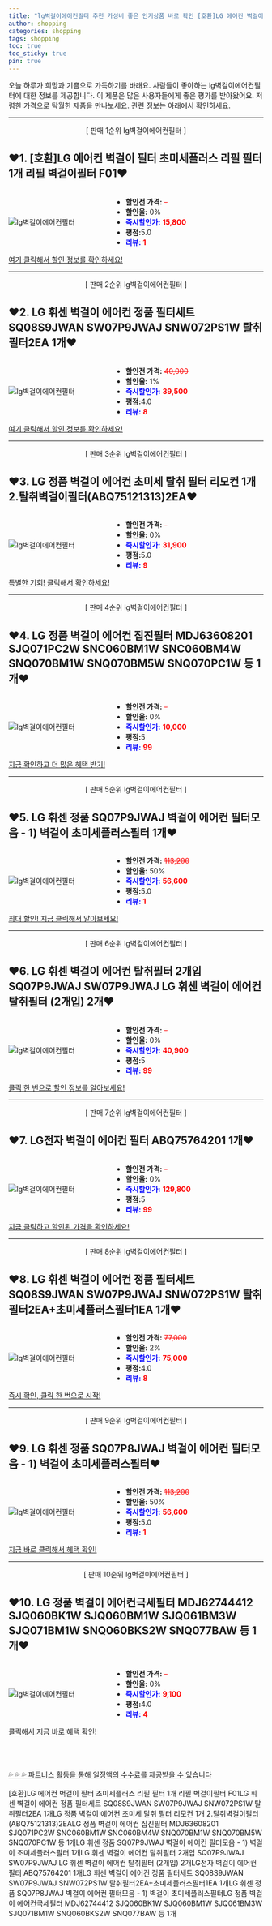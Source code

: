 ```yaml
---
title: "lg벽걸이에어컨필터 추천 가성비 좋은 인기상품 바로 확인 [호환]LG 에어컨 벽걸이 필터 초미세플러스"
author: shopping
categories: shopping
tags: shopping
toc: true
toc_sticky: true
pin: true
---
```

오늘 하루가 희망과 기쁨으로 가득하기를 바래요. 사람들이 좋아하는 lg벽걸이에어컨필터에 대한 정보를 제공합니다. 이 제품은 많은 사용자들에게 좋은 평가를 받아왔어요. 저렴한 가격으로 탁월한 제품을 만나보세요. 관련 정보는 아래에서 확인하세요.

---
<p class="toplist" style="margin: 0 auto; display: block; width: fit-content;">[ 판매 1순위 lg벽걸이에어컨필터 ]</p>

<h2><strong>❤️1. [호환]LG 에어컨 벽걸이 필터 초미세플러스 리필 필터 1개 리필 벽걸이필터 F01❤️</strong></h2>

<div style="display: flex; align-items: center;">
    <div style="flex: 0.4;">
        <img src="https://thumbnail7.coupangcdn.com/thumbnails/remote/230x230ex/image/vendor_inventory/65ef/5b4049ff4b336908cd7aeb025848e25141d085bdbf423fc70203381edda3.jpg" alt="lg벽걸이에어컨필터" style="max-width: 100%;">
    </div>
    <div style="flex: 0.6; margin-left: 10px;">
        <ul>
            <li><strong>할인전 가격:</strong> <del style="color: red;">-</del></li>
            <li><strong>할인율:</strong> 0%</li>
            <li><span style='color:blue'><strong>즉시할인가:</strong></span> <span style='color:red'><strong>15,800</strong></span></li>
            <li><strong>평점:</strong>5.0</li>
            <li><span style='color:blue'><strong>리뷰:</strong></span> <span style='color:red'><strong>1</strong></span></li>
        </ul>
    </div>
</div>
<div class="center">
    <a href="https://selin100587001.github.io?lptag=AF9450613&subid=githubio&pageKey=8106731034&traceid=V0-153&itemId=22948959893&vendorItemId=90461622380" class="myButton">
        여기 클릭해서 할인 정보를 확인하세요!
    </a>
</div>


---
<p class="toplist" style="margin: 0 auto; display: block; width: fit-content;">[ 판매 2순위 lg벽걸이에어컨필터 ]</p>

<h2><strong>❤️2. LG 휘센 벽걸이 에어컨 정품 필터세트 SQ08S9JWAN SW07P9JWAJ SNW072PS1W 탈취필터2EA 1개❤️</strong></h2>

<div style="display: flex; align-items: center;">
    <div style="flex: 0.4;">
        <img src="https://thumbnail9.coupangcdn.com/thumbnails/remote/230x230ex/image/vendor_inventory/3984/a025d24be6dbc4daf90ddddaa00f9c3cdb8dcffa1834534a399fa0fa6d79.jpg" alt="lg벽걸이에어컨필터" style="max-width: 100%;">
    </div>
    <div style="flex: 0.6; margin-left: 10px;">
        <ul>
            <li><strong>할인전 가격:</strong> <del style="color: red;">40,000</del></li>
            <li><strong>할인율:</strong> 1%</li>
            <li><span style='color:blue'><strong>즉시할인가:</strong></span> <span style='color:red'><strong>39,500</strong></span></li>
            <li><strong>평점:</strong>4.0</li>
            <li><span style='color:blue'><strong>리뷰:</strong></span> <span style='color:red'><strong>8</strong></span></li>
        </ul>
    </div>
</div>
<div class="center">
    <a href="https://selin100587001.github.io?lptag=AF9450613&subid=githubio&pageKey=7463425832&traceid=V0-153&itemId=19458795710&vendorItemId=86569302050" class="myButton">
        여기 클릭해서 할인 정보를 확인하세요!
    </a>
</div>


---
<p class="toplist" style="margin: 0 auto; display: block; width: fit-content;">[ 판매 3순위 lg벽걸이에어컨필터 ]</p>

<h2><strong>❤️3. LG 정품 벽걸이 에어컨 초미세 탈취 필터 리모컨 1개 2.탈취벽걸이필터(ABQ75121313)2EA❤️</strong></h2>

<div style="display: flex; align-items: center;">
    <div style="flex: 0.4;">
        <img src="https://thumbnail8.coupangcdn.com/thumbnails/remote/230x230ex/image/vendor_inventory/4f08/bd536b408ee4c312797f52ad567bf32249fd46616afd41d3d1421e9ebb65.jpg" alt="lg벽걸이에어컨필터" style="max-width: 100%;">
    </div>
    <div style="flex: 0.6; margin-left: 10px;">
        <ul>
            <li><strong>할인전 가격:</strong> <del style="color: red;">-</del></li>
            <li><strong>할인율:</strong> 0%</li>
            <li><span style='color:blue'><strong>즉시할인가:</strong></span> <span style='color:red'><strong>31,900</strong></span></li>
            <li><strong>평점:</strong>5.0</li>
            <li><span style='color:blue'><strong>리뷰:</strong></span> <span style='color:red'><strong>9</strong></span></li>
        </ul>
    </div>
</div>
<div class="center">
    <a href="https://selin100587001.github.io?lptag=AF9450613&subid=githubio&pageKey=1568935365&traceid=V0-153&itemId=2682917356&vendorItemId=70673427862" class="myButton">
        특별한 기회! 클릭해서 확인하세요!
    </a>
</div>


---
<p class="toplist" style="margin: 0 auto; display: block; width: fit-content;">[ 판매 4순위 lg벽걸이에어컨필터 ]</p>

<h2><strong>❤️4. LG 정품 벽걸이 에어컨 집진필터 MDJ63608201 SJQ071PC2W SNC060BM1W SNC060BM4W SNQ070BM1W SNQ070BM5W SNQ070PC1W 등 1개❤️</strong></h2>

<div style="display: flex; align-items: center;">
    <div style="flex: 0.4;">
        <img src="https://thumbnail8.coupangcdn.com/thumbnails/remote/230x230ex/image/vendor_inventory/6d94/9b142214eef9392d1fc61760613f48ef6bb60a8778132d9ffe80a8de7425.jpg" alt="lg벽걸이에어컨필터" style="max-width: 100%;">
    </div>
    <div style="flex: 0.6; margin-left: 10px;">
        <ul>
            <li><strong>할인전 가격:</strong> <del style="color: red;">-</del></li>
            <li><strong>할인율:</strong> 0%</li>
            <li><span style='color:blue'><strong>즉시할인가:</strong></span> <span style='color:red'><strong>10,000</strong></span></li>
            <li><strong>평점:</strong>5</li>
            <li><span style='color:blue'><strong>리뷰:</strong></span> <span style='color:red'><strong>99</strong></span></li>
        </ul>
    </div>
</div>
<div class="center">
    <a href="https://selin100587001.github.io?lptag=AF9450613&subid=githubio&pageKey=8159090394&traceid=V0-153&itemId=23254950597&vendorItemId=90287347044" class="myButton">
        지금 확인하고 더 많은 혜택 받기!
    </a>
</div>


---
<p class="toplist" style="margin: 0 auto; display: block; width: fit-content;">[ 판매 5순위 lg벽걸이에어컨필터 ]</p>

<h2><strong>❤️5. LG 휘센 정품 SQ07P9JWAJ 벽걸이 에어컨 필터모음 - 1) 벽걸이 초미세플러스필터 1개❤️</strong></h2>

<div style="display: flex; align-items: center;">
    <div style="flex: 0.4;">
        <img src="https://thumbnail10.coupangcdn.com/thumbnails/remote/230x230ex/image/vendor_inventory/b852/f3f2e0e691f903e9a32c7ce0c8ee4d93b9c0fa83e53bd0b595d1bbc470c1.jpg" alt="lg벽걸이에어컨필터" style="max-width: 100%;">
    </div>
    <div style="flex: 0.6; margin-left: 10px;">
        <ul>
            <li><strong>할인전 가격:</strong> <del style="color: red;">113,200</del></li>
            <li><strong>할인율:</strong> 50%</li>
            <li><span style='color:blue'><strong>즉시할인가:</strong></span> <span style='color:red'><strong>56,600</strong></span></li>
            <li><strong>평점:</strong>5.0</li>
            <li><span style='color:blue'><strong>리뷰:</strong></span> <span style='color:red'><strong>1</strong></span></li>
        </ul>
    </div>
</div>
<div class="center">
    <a href="https://selin100587001.github.io?lptag=AF9450613&subid=githubio&pageKey=8158798438&traceid=V0-153&itemId=23253207922&vendorItemId=90656625281" class="myButton">
        최대 할인! 지금 클릭해서 알아보세요!
    </a>
</div>


---
<p class="toplist" style="margin: 0 auto; display: block; width: fit-content;">[ 판매 6순위 lg벽걸이에어컨필터 ]</p>

<h2><strong>❤️6. LG 휘센 벽걸이 에어컨 탈취필터 2개입 SQ07P9JWAJ SW07P9JWAJ LG 휘센 벽걸이 에어컨 탈취필터 (2개입) 2개❤️</strong></h2>

<div style="display: flex; align-items: center;">
    <div style="flex: 0.4;">
        <img src="https://thumbnail6.coupangcdn.com/thumbnails/remote/230x230ex/image/vendor_inventory/de63/d3d665f36c458abd51dc344901798beaa272b0f41024840ef553308f9865.jpg" alt="lg벽걸이에어컨필터" style="max-width: 100%;">
    </div>
    <div style="flex: 0.6; margin-left: 10px;">
        <ul>
            <li><strong>할인전 가격:</strong> <del style="color: red;">-</del></li>
            <li><strong>할인율:</strong> 0%</li>
            <li><span style='color:blue'><strong>즉시할인가:</strong></span> <span style='color:red'><strong>40,900</strong></span></li>
            <li><strong>평점:</strong>5</li>
            <li><span style='color:blue'><strong>리뷰:</strong></span> <span style='color:red'><strong>99</strong></span></li>
        </ul>
    </div>
</div>
<div class="center">
    <a href="https://selin100587001.github.io?lptag=AF9450613&subid=githubio&pageKey=8024096418&traceid=V0-153&itemId=22424039292&vendorItemId=89468760351" class="myButton">
        클릭 한 번으로 할인 정보를 알아보세요!
    </a>
</div>


---
<p class="toplist" style="margin: 0 auto; display: block; width: fit-content;">[ 판매 7순위 lg벽걸이에어컨필터 ]</p>

<h2><strong>❤️7. LG전자 벽걸이 에어컨 필터 ABQ75764201 1개❤️</strong></h2>

<div style="display: flex; align-items: center;">
    <div style="flex: 0.4;">
        <img src="https://thumbnail6.coupangcdn.com/thumbnails/remote/230x230ex/image/vendor_inventory/515c/5eafe798efb28df233dfe6ee13b9454dc79984ef53e714ae61fd78fe2be5.jpg" alt="lg벽걸이에어컨필터" style="max-width: 100%;">
    </div>
    <div style="flex: 0.6; margin-left: 10px;">
        <ul>
            <li><strong>할인전 가격:</strong> <del style="color: red;">-</del></li>
            <li><strong>할인율:</strong> 0%</li>
            <li><span style='color:blue'><strong>즉시할인가:</strong></span> <span style='color:red'><strong>129,800</strong></span></li>
            <li><strong>평점:</strong>5</li>
            <li><span style='color:blue'><strong>리뷰:</strong></span> <span style='color:red'><strong>99</strong></span></li>
        </ul>
    </div>
</div>
<div class="center">
    <a href="https://selin100587001.github.io?lptag=AF9450613&subid=githubio&pageKey=8161595272&traceid=V0-153&itemId=23270603074&vendorItemId=90302940993" class="myButton">
        지금 클릭하고 할인된 가격을 확인하세요!
    </a>
</div>


---
<p class="toplist" style="margin: 0 auto; display: block; width: fit-content;">[ 판매 8순위 lg벽걸이에어컨필터 ]</p>

<h2><strong>❤️8. LG 휘센 벽걸이 에어컨 정품 필터세트 SQ08S9JWAN SW07P9JWAJ SNW072PS1W 탈취필터2EA+초미세플러스필터1EA 1개❤️</strong></h2>

<div style="display: flex; align-items: center;">
    <div style="flex: 0.4;">
        <img src="https://thumbnail9.coupangcdn.com/thumbnails/remote/230x230ex/image/vendor_inventory/3984/a025d24be6dbc4daf90ddddaa00f9c3cdb8dcffa1834534a399fa0fa6d79.jpg" alt="lg벽걸이에어컨필터" style="max-width: 100%;">
    </div>
    <div style="flex: 0.6; margin-left: 10px;">
        <ul>
            <li><strong>할인전 가격:</strong> <del style="color: red;">77,000</del></li>
            <li><strong>할인율:</strong> 2%</li>
            <li><span style='color:blue'><strong>즉시할인가:</strong></span> <span style='color:red'><strong>75,000</strong></span></li>
            <li><strong>평점:</strong>4.0</li>
            <li><span style='color:blue'><strong>리뷰:</strong></span> <span style='color:red'><strong>8</strong></span></li>
        </ul>
    </div>
</div>
<div class="center">
    <a href="https://selin100587001.github.io?lptag=AF9450613&subid=githubio&pageKey=7463425832&traceid=V0-153&itemId=19458795714&vendorItemId=86569302057" class="myButton">
        즉시 확인, 클릭 한 번으로 시작!
    </a>
</div>


---
<p class="toplist" style="margin: 0 auto; display: block; width: fit-content;">[ 판매 9순위 lg벽걸이에어컨필터 ]</p>

<h2><strong>❤️9. LG 휘센 정품 SQ07P8JWAJ 벽걸이 에어컨 필터모음 - 1) 벽걸이 초미세플러스필터❤️</strong></h2>

<div style="display: flex; align-items: center;">
    <div style="flex: 0.4;">
        <img src="https://thumbnail10.coupangcdn.com/thumbnails/remote/230x230ex/image/vendor_inventory/b852/f3f2e0e691f903e9a32c7ce0c8ee4d93b9c0fa83e53bd0b595d1bbc470c1.jpg" alt="lg벽걸이에어컨필터" style="max-width: 100%;">
    </div>
    <div style="flex: 0.6; margin-left: 10px;">
        <ul>
            <li><strong>할인전 가격:</strong> <del style="color: red;">113,200</del></li>
            <li><strong>할인율:</strong> 50%</li>
            <li><span style='color:blue'><strong>즉시할인가:</strong></span> <span style='color:red'><strong>56,600</strong></span></li>
            <li><strong>평점:</strong>5.0</li>
            <li><span style='color:blue'><strong>리뷰:</strong></span> <span style='color:red'><strong>1</strong></span></li>
        </ul>
    </div>
</div>
<div class="center">
    <a href="https://selin100587001.github.io?lptag=AF9450613&subid=githubio&pageKey=7477208701&traceid=V0-153&itemId=19523477619&vendorItemId=90656629152" class="myButton">
        지금 바로 클릭해서 혜택 확인!
    </a>
</div>


---
<p class="toplist" style="margin: 0 auto; display: block; width: fit-content;">[ 판매 10순위 lg벽걸이에어컨필터 ]</p>

<h2><strong>❤️10. LG 정품 벽걸이 에어컨극세필터 MDJ62744412 SJQ060BK1W SJQ060BM1W SJQ061BM3W SJQ071BM1W SNQ060BKS2W SNQ077BAW 등 1개❤️</strong></h2>

<div style="display: flex; align-items: center;">
    <div style="flex: 0.4;">
        <img src="https://thumbnail10.coupangcdn.com/thumbnails/remote/230x230ex/image/vendor_inventory/a9de/59e61f503ce64373357f5ba065c969a27c09cd20ec2c87a23e1583147688.jpg" alt="lg벽걸이에어컨필터" style="max-width: 100%;">
    </div>
    <div style="flex: 0.6; margin-left: 10px;">
        <ul>
            <li><strong>할인전 가격:</strong> <del style="color: red;">-</del></li>
            <li><strong>할인율:</strong> 0%</li>
            <li><span style='color:blue'><strong>즉시할인가:</strong></span> <span style='color:red'><strong>9,100</strong></span></li>
            <li><strong>평점:</strong>4.0</li>
            <li><span style='color:blue'><strong>리뷰:</strong></span> <span style='color:red'><strong>4</strong></span></li>
        </ul>
    </div>
</div>
<div class="center">
    <a href="https://selin100587001.github.io?lptag=AF9450613&subid=githubio&pageKey=7481049528&traceid=V0-153&itemId=23253819109&vendorItemId=90286218139" class="myButton">
        클릭해서 지금 바로 혜택 확인!
    </a>
</div>

<br><br><br>[💦 💦 💦 파트너스 활동을 통해 일정액의 수수료를 제공받을 수 있습니다](https://link.coupang.com/a/bcpT2c)<br><br>[호환]LG 에어컨 벽걸이 필터 초미세플러스 리필 필터 1개 리필 벽걸이필터 F01LG 휘센 벽걸이 에어컨 정품 필터세트 SQ08S9JWAN SW07P9JWAJ SNW072PS1W 탈취필터2EA 1개LG 정품 벽걸이 에어컨 초미세 탈취 필터 리모컨 1개 2.탈취벽걸이필터(ABQ75121313)2EALG 정품 벽걸이 에어컨 집진필터 MDJ63608201 SJQ071PC2W SNC060BM1W SNC060BM4W SNQ070BM1W SNQ070BM5W SNQ070PC1W 등 1개LG 휘센 정품 SQ07P9JWAJ 벽걸이 에어컨 필터모음 - 1) 벽걸이 초미세플러스필터 1개LG 휘센 벽걸이 에어컨 탈취필터 2개입 SQ07P9JWAJ SW07P9JWAJ LG 휘센 벽걸이 에어컨 탈취필터 (2개입) 2개LG전자 벽걸이 에어컨 필터 ABQ75764201 1개LG 휘센 벽걸이 에어컨 정품 필터세트 SQ08S9JWAN SW07P9JWAJ SNW072PS1W 탈취필터2EA+초미세플러스필터1EA 1개LG 휘센 정품 SQ07P8JWAJ 벽걸이 에어컨 필터모음 - 1) 벽걸이 초미세플러스필터LG 정품 벽걸이 에어컨극세필터 MDJ62744412 SJQ060BK1W SJQ060BM1W SJQ061BM3W SJQ071BM1W SNQ060BKS2W SNQ077BAW 등 1개